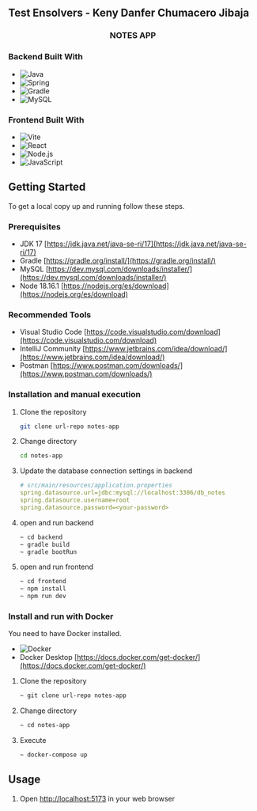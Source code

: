 <h2>Test Ensolvers - Keny Danfer Chumacero Jibaja</h2>
<div align="center">
<h3 align="center">NOTES APP</h3>
  <p align="center">
      
  </p>
</div>

### Backend Built With

- ![Java](https://img.shields.io/badge/java-%23ED8B00.svg?style=for-the-badge&logo=java&logoColor=white)
- ![Spring](https://img.shields.io/badge/Spring-6DB33F?style=for-the-badge&logo=spring&logoColor=white)
- ![Gradle](https://img.shields.io/badge/Gradle-02303A.svg?style=for-the-badge&logo=Gradle&logoColor=white)
- ![MySQL](https://img.shields.io/badge/MySQL-00000F?style=for-the-badge&logo=mysql&logoColor=white)

### Frontend Built With

- ![Vite](https://img.shields.io/badge/Vite-646CFF?style=for-the-badge&logo=vite&logoColor=white)
- ![React](https://img.shields.io/badge/React-61DAFB?style=for-the-badge&logo=react&logoColor=white)
- ![Node.js](https://img.shields.io/badge/Node.js-339933?style=for-the-badge&logo=node.js&logoColor=white)
- ![JavaScript](https://img.shields.io/badge/JavaScript-F7DF1E?style=for-the-badge&logo=javascript&logoColor=black)

<!-- GETTING STARTED -->

## Getting Started

To get a local copy up and running follow these steps.

### Prerequisites

- JDK 17 [https://jdk.java.net/java-se-ri/17](https://jdk.java.net/java-se-ri/17)
- Gradle [https://gradle.org/install/](https://gradle.org/install/)
- MySQL [https://dev.mysql.com/downloads/installer/](https://dev.mysql.com/downloads/installer/)
- Node 18.16.1 [https://nodejs.org/es/download](https://nodejs.org/es/download)

### Recommended Tools

- Visual Studio Code [https://code.visualstudio.com/download](https://code.visualstudio.com/download)
- IntelliJ Community [https://www.jetbrains.com/idea/download/](https://www.jetbrains.com/idea/download/)
- Postman [https://www.postman.com/downloads/](https://www.postman.com/downloads/)

### Installation and manual execution

1. Clone the repository

   ```sh
   git clone url-repo notes-app
   ```

2. Change directory
   ```sh
   cd notes-app
   ```
3. Update the database connection settings in backend
   ```yml
   # src/main/resources/application.properties
   spring.datasource.url=jdbc:mysql://localhost:3306/db_notes
   spring.datasource.username=root
   spring.datasource.password=<your-password>
   ```

4. open and run backend
   ```sh
   ~ cd backend
   ~ gradle build
   ~ gradle bootRun
   ```

4. open and run frontend
   ```sh
   ~ cd frontend
   ~ npm install
   ~ npm run dev
   ```

### Install and run with Docker

You need to have Docker installed.

 - ![Docker](https://img.shields.io/badge/Docker-2496ED?style=for-the-badge&logo=docker&logoColor=white)
- Docker Desktop [https://docs.docker.com/get-docker/](https://docs.docker.com/get-docker/)


1. Clone the repository

   ```sh
   ~ git clone url-repo notes-app
   ```

2. Change directory
   ```sh
   ~ cd notes-app
   ```

3. Execute
   ```sh
   ~ docker-compose up
   ```

<!-- USAGE -->

## Usage

1. Open [http://localhost:5173](http://localhost:5173) in your web browser